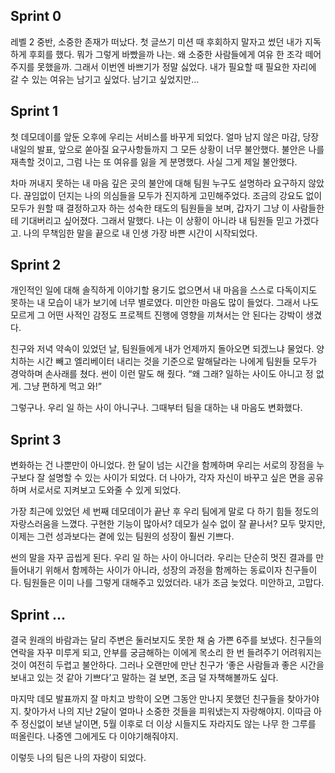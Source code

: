 ## Sprint 0

레벨 2 중반, 소중한 존재가 떠났다. 첫 글쓰기 미션 때 후회하지 말자고 썼던 내가 지독하게 후회를 했다. 뭐가 그렇게 바빴을까 나는. 왜 소중한 사람들에게 여유 한 조각 떼어주지를 못했을까. 그래서 이번엔 바쁘기가 정말 싫었다. 내가 필요할 때 필요한 자리에 갈 수 있는 여유는 남기고 싶었다. 남기고 싶었지만…

## Sprint 1

첫 데모데이를 앞둔 오후에 우리는 서비스를 바꾸게 되었다. 얼마 남지 않은 마감, 당장 내일의 발표, 앞으로 쏟아질 요구사항들까지 그 모든 상황이 너무 불안했다. 불안은 나를 재촉할 것이고, 그럼 나는 또 여유를 잃을 게 분명했다. 사실 그게 제일 불안했다.

차마 꺼내지 못하는 내 마음 깊은 곳의 불안에 대해 팀원 누구도 설명하라 요구하지 않았다. 끊임없이 던지는 나의 의심들을 모두가 진지하게 고민해주었다. 조금의 강요도 없이 모두가 원할 때 결정하고자 하는 성숙한 태도의 팀원들을 보며, 갑자기 그냥 이 사람들한테 기대버리고 싶어졌다. 그래서 말했다. 나는 이 상황이 아니라 내 팀원들 믿고 가겠다고. 나의 무책임한 말을 끝으로 내 인생 가장 바쁜 시간이 시작되었다.

## Sprint 2

개인적인 일에 대해 솔직하게 이야기할 용기도 없으면서 내 마음을 스스로 다독이지도 못하는 내 모습이 내가 보기에 너무 별로였다. 미안한 마음도 많이 들었다. 그래서 나도 모르게 그 어떤 사적인 감정도 프로젝트 진행에 영향을 끼쳐서는 안 된다는 강박이 생겼다.

친구와 저녁 약속이 있었던 날, 팀원들에게 내가 언제까지 돌아오면 되겠느냐 물었다. 양치하는 시간 빼고 엘리베이터 내리는 것을 기준으로 말해달라는 나에게 팀원들 모두가 경악하며 손사래를 쳤다.  썬이 이런 말도 해 줬다. “왜 그래? 일하는 사이도 아니고 정 없게. 그냥 편하게 먹고 와!”

그렇구나. 우리 일 하는 사이 아니구나. 그때부터 팀을 대하는 내 마음도 변화했다.

## Sprint 3

변화하는 건 나뿐만이 아니었다. 한 달이 넘는 시간을 함께하며 우리는 서로의 장점을 누구보다 잘 설명할 수 있는 사이가 되었다. 더 나아가, 각자 자신이 바꾸고 싶은 면을 공유하며 서로서로 지켜보고 도와줄 수 있게 되었다.

가장 최근에 있었던 세 번째 데모데이가 끝난 후 우리 팀에게 말로 다 하기 힘들 정도의 자랑스러움을 느꼈다. 구현한 기능이 많아서? 데모가 실수 없이 잘 끝나서? 모두 맞지만, 이제는 그런 성과보다는 곁에 있는 팀원의 성장이 훨씬 기쁘다.

썬의 말을 자꾸 곱씹게 된다. 우리 일 하는 사이 아니더라. 우리는 단순히 멋진 결과를 만들어내기 위해서 함께하는 사이가 아니라, 성장의 과정을 함께하는 동료이자 친구들이다. 팀원들은 이미 나를 그렇게 대해주고 있었더라. 내가 조금 늦었다. 미안하고, 고맙다.

## Sprint …

결국 원래의 바람과는 달리 주변은 둘러보지도 못한 채 숨 가쁜 6주를 보냈다. 친구들의 연락을 자꾸 미루게 되고, 안부를 궁금해하는 이에게 목소리 한 번 들려주기 어려워지는 것이 여전히 두렵고 불안하다. 그러나 오랜만에 만난 친구가 ‘좋은 사람들과 좋은 시간을 보내고 있는 것 같아 기쁘다’고 말하는 걸 보면, 조금 덜 자책해볼까도 싶다.

마지막 데모 발표까지 잘 마치고 방학이 오면 그동안 만나지 못했던 친구들을 찾아가야지. 찾아가서 나의 지난 2달이 얼마나 소중한 것들을 피워냈는지 자랑해야지. 이따금 아주 정신없이 보낸 날이면, 5월 이후로 더 이상 시들지도 자라지도 않는 나무 한 그루를 떠올린다. 나중엔 그에게도 다 이야기해줘야지.

이렇듯 나의 팀은 나의 자랑이 되었다.
